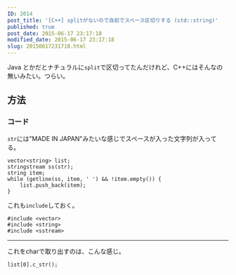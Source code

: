 ```yaml
---
ID: 2014
post_title: '[C++] splitがないので自前でスペース区切りする (std::string)'
published: true
post_date: 2015-06-17 23:17:18
modified_date: 2015-06-17 23:17:18
slug: 20150617231718.html
---
```

Java とかだとナチュラルに<code>split</code>で区切ってたんだけれど、C++にはそんなの無いみたい。つらい。
<!--more-->

<h2>方法</h2>

<h3>コード</h3>

<code>str</code>には"MADE IN JAPAN"みたいな感じでスペースが入った文字列が入ってる。

<pre><code class="language-c">vector&lt;string&gt; list;
stringstream ss(str);
string item;
while (getline(ss, item, ' ') &amp;&amp; !item.empty()) {
    list.push_back(item);
}
</code></pre>

これも<code>include</code>しておく。

<pre><code class="language-c">#include &lt;vector&gt;
#include &lt;string&gt;
#include &lt;sstream&gt;
</code></pre>

<hr />

これをcharで取り出すのは、こんな感じ。

<pre><code class="language-c">list[0].c_str();
</code></pre>